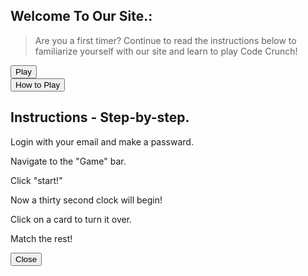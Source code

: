 ## Welcome To Our Site.: 
> Are you a first timer? Continue to read the instructions below to familiarize yourself with our site and learn to play Code Crunch!

<html> 
</script>  
<div class="play-container">
    <button type="submit" class="howto-button" onclick="initBoard()">Play</button>
</div>
<div class="howto-container">
    <button type="submit" class="howto-button" onclick="openPopup1()">How to Play</button>
    <div class="howto-popup" id="howto-popup">
        <h2>Instructions - Step-by-step.</h2>
        <p>Login with your email and make a passward.</p>
        <p>Navigate to the "Game" bar.</p>
        <p>Click "start!"</p>
        <p>Now a thirty second clock will begin!</p>
        <p>Click on a card to turn it over.</p>
        <p>Match the rest!</p>
        <button type="button" onclick="closePopup1()">Close</button>
        </div>
      </script>  
</html>

